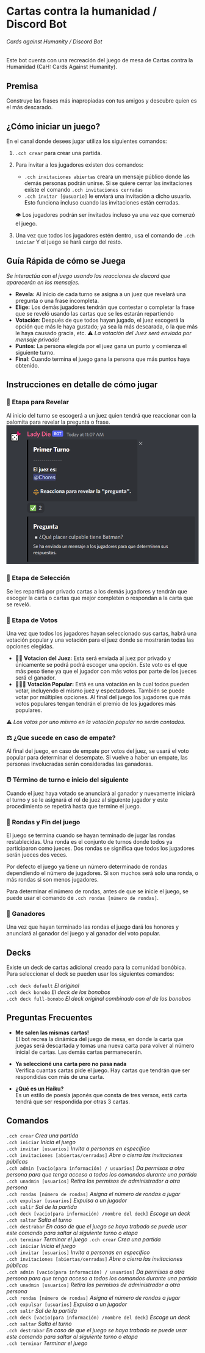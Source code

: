 # Cartas contra la humanidad / Discord Bot
###### Cards against Humanity / Discord Bot
Este bot cuenta con una recreación del juego de mesa de Cartas contra la Humanidad (CaH: Cards Against Humanity).

## Premisa
Construye las frases más inapropiadas con tus amigos y descubre quien es el más descarado.

## ¿Cómo iniciar un juego?
En el canal donde desees jugar utiliza los siguientes comandos:

1. `.cch crear` para crear una partida.
2. Para invitar a los jugadores existen dos comandos:
    - `.cch invitaciones abiertas` creara un mensaje público donde las demás personas podrán unirse.  Si se quiere cerrar las invitaciones existe el comando `.cch invitaciones cerradas`
    - `.cch invitar [@usuario]` le enviará una invitación a dicho usuario. Esto funciona incluso cuando las invitaciones están cerradas.

    :eye: Los jugadores podrán ser invitados incluso ya una vez que comenzó el juego.
3. Una vez que todos los jugadores estén dentro, usa el comando de `.cch iniciar` Y el juego se hará cargo del resto. 

## Guía Rápida de cómo se Juega
*Se interactúa con el juego usando las reacciones de discord que aparecerán en los mensajes.*

- **Revela:** Al inicio de cada turno se asigna a un juez que revelará una pregunta o una frase incompleta.
- **Elige:** Los demás jugadores tendrán que contestar o completar la frase que se reveló usando las cartas que se les estarán repartiendo
- **Votación**: Después de que todos hayan jugado, el juez escogerá la opción que más le haya gustado; ya sea la más descarada, o la que más le haya causado gracia, etc. :warning: *La votación del Juez será enviada por mensaje privado!*
- **Puntos**: La persona elegida por el juez gana un punto y comienza el siguiente turno.
- **Final**: Cuando termina el juego gana la persona que más puntos haya obtenido.

## Instrucciones en detalle de cómo jugar

### :mag_right: Etapa para Revelar
Al inicio del turno se escogerá a un juez quien tendrá que reaccionar con la palomita para revelar la pregunta o frase.
 ![Revela carta](./img-docu/01-revela.PNG)

### :thinking: Etapa de Selección
Se les repartirá por privado cartas a los demás jugadores y tendrán que escoger la carta o cartas que mejor completen o respondan a la carta que se reveló.

### :scroll: Etapa de Votos
Una vez que todos los jugadores hayan seleccionado sus cartas, habrá una votación popular y una votación para el juez donde se mostrarán todas las opciones elegidas.

- :man_judge: **Votacion del Juez:** Esta será enviada al juez por privado y únicamente se podrá podrá escoger una opción. Este voto es el que más peso tiene ya que el jugador con más votos por parte de los jueces será el ganador.
- :people_holding_hands: **Votación Popular:** Está es una votación en la cual todos pueden votar, incluyendo el mismo juez y espectadores. También se puede votar por múltiples opciones. Al final del juego los jugadores que más votos populares tengan tendrán el premio de los jugadores más populares.

:warning: *Los votos por uno mismo en la votación popular no serán contados.*

### :balance_scale: ¿Que sucede en caso de empate?
Al final del juego, en caso de empate por votos del juez, se usará el voto popular para determinar el desempate. Si vuelve a haber un empate, las personas involucradas serán consideradas las ganadoras.

### :alarm_clock: Término de turno e inicio del siguiente
Cuando el juez haya votado se anunciará al ganador y nuevamente iniciará el turno y se le asignará el rol de juez al siguiente jugador y este procedimiento se repetirá hasta que termine el juego.

### :revolving_hearts: Rondas y Fin del juego
El juego se termina cuando se hayan terminado de jugar las rondas restablecidas. Una ronda es el conjunto de turnos donde todos ya participaron como jueces. Dos rondas se significa que todos los jugadores serán jueces dos veces.

Por defecto el juego ya tiene un número determinado de rondas dependiendo el número de jugadores. Si son muchos será solo una ronda, o más rondas si son menos jugadores.

Para determinar el número de rondas, antes de que se inicie el juego, se puede usar el comando de `.cch rondas [número de rondas]`.

### :confetti_ball: Ganadores
 Una vez que hayan terminado las rondas el juego dará los honores y anunciará al ganador del juego y al ganador del voto popular.
 
## Decks
Existe un deck de cartas adicional creado para la comunidad bonóbica. Para seleccionar el deck se pueden usar los siguientes comandos:

`.cch deck default` *El original*  
`.cch deck bonobo` *El deck de los bonobos*  
`.cch deck full-bonobo` *El deck original combinado con el de los bonobos*
 
## Preguntas Frecuentes
- **Me salen las mismas cartas!**  
El bot recrea la dinámica del juego de mesa, en donde la carta que juegas será descartada y tomas una nueva carta para volver al número inicial de cartas. Las demás cartas permanecerán.

- **Ya seleccioné una carta pero no pasa nada**  
Verifica cuantas cartas pide el juego. Hay cartas que tendrán que ser respondidas con más de una carta.

- **¿Qué es un Haiku?**  
Es un estilo de poesía japonés que consta de tres versos, está carta tendrá que ser respondida por otras 3 cartas.
 
## Comandos
`.cch crear` *Crea una partida*  
`.cch iniciar` *Inicia el juego*  
`.cch invitar [usuarios]` *Invita a personas en específico*  
`.cch invitaciones [abiertas/cerradas]` *Abre o cierra las invitaciones públicas*  
`.cch admin [vacio(para información) / usuarios]` *Da permisos a otra persona para que tenga acceso a todos los comandos durante una partida*  
`.cch unadmin [usuarios]` *Retira los permisos de administrador a otra persona*  
`.cch rondas [número de rondas]` *Asigna el número de rondas a jugar*  
`.cch expulsar [usuarios]` *Expulsa a un jugador*  
`.cch salir` *Sal de la partida*  
`.cch deck [vacio(para información) /nombre del deck]` *Escoge un deck*  
`.cch saltar` *Salta el turno*  
`.cch destrabar` *En caso de que el juego se haya trabado se puede usar este comando para saltar al siguiente turno o etapa*  
`.cch terminar` *Terminar el juego*
 `.cch crear` *Crea una partida*  
`.cch iniciar` *Inicia el juego*  
`.cch invitar [usuarios]` *Invita a personas en específico*  
`.cch invitaciones [abiertas/cerradas]` *Abre o cierra las invitaciones públicas*  
`.cch admin [vacio(para información) / usuarios]` *Da permisos a otra persona para que tenga acceso a todos los comandos durante una partida*  
`.cch unadmin [usuarios]` *Retira los permisos de administrador a otra persona*  
`.cch rondas [número de rondas]` *Asigna el número de rondas a jugar*  
`.cch expulsar [usuarios]` *Expulsa a un jugador*  
`.cch salir` *Sal de la partida*  
`.cch deck [vacio(para información) /nombre del deck]` *Escoge un deck*  
`.cch saltar` *Salta el turno*  
`.cch destrabar` *En caso de que el juego se haya trabado se puede usar este comando para saltar al siguiente turno o etapa*  
`.cch terminar` *Terminar el juego*
